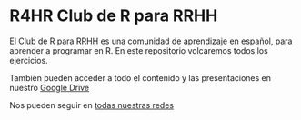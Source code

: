 # R4HR Club de R para RRHH
El Club de R para RRHH es una comunidad de aprendizaje en español, para aprender a programar en R. En este repositorio volcaremos todos los ejercicios.

También pueden acceder a todo el contenido y las presentaciones en nuestro [Google Drive](https://drive.google.com/drive/folders/1Qck3z_t6XLRXb2vbN-00931DgdJZ0yse?usp=sharing)

Nos pueden seguir en [todas nuestras redes](https://linktr.ee/r4hrclub)
